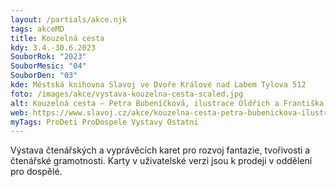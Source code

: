 ```yaml
---
layout: /partials/akce.njk
tags: akceMD
title: Kouzelná cesta
kdy: 3.4.-30.6.2023
SouborRok: "2023"
SouborMesic: "04"
SouborDen: "03"
kde: Městská knihovna Slavoj ve Dvoře Králové nad Labem Tylova 512
foto: /images/akce/vystava-kouzelna-cesta-scaled.jpg
alt: Kouzelná cesta – Petra Bubeníčková, ilustrace Oldřich a Františka Jelenovi
web: https://www.slavoj.cz/akce/kouzelna-cesta-petra-bubenickova-ilustrace-oldrich-a-frantiska-jelenovi/
myTags: ProDeti ProDospele Vystavy Ostatni
---
```

<!--StartFragment-->

Výstava čtenářských a vyprávěcích karet pro rozvoj fantazie, tvořivosti a čtenářské gramotnosti. Karty v uživatelské verzi jsou k prodeji v oddělení pro dospělé.

<!--EndFragment-->